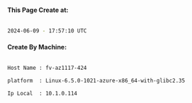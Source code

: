 
   
#### This Page Create at:

```bash

2024-06-09 - 17:57:10 UTC

```

#### Create By Machine:

```bash

Host Name : fv-az1117-424

platform  : Linux-6.5.0-1021-azure-x86_64-with-glibc2.35

Ip Local  : 10.1.0.114

```

